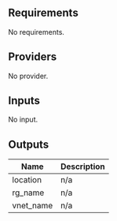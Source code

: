 ## Requirements

No requirements.

## Providers

No provider.

## Inputs

No input.

## Outputs

| Name | Description |
|------|-------------|
| location | n/a |
| rg\_name | n/a |
| vnet\_name | n/a |
